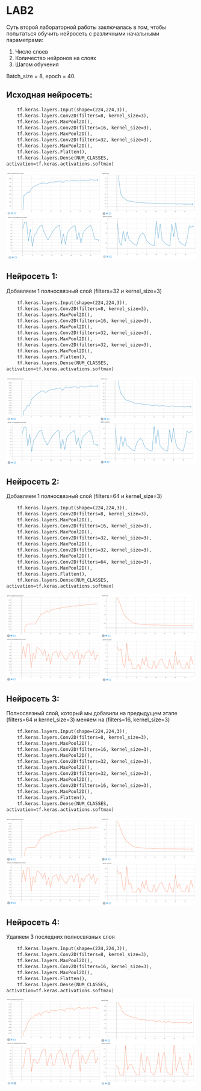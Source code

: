 # LAB2
Суть второй лабораторной работы заключалась в том, чтобы попытаться обучить нейросеть с различными начальными параметрами: 
1. Число слоев
2. Количество нейронов на слоях
3. Шагом обучения

Batch_size = 8, epoch = 40.

## Исходная нейросеть:

        tf.keras.layers.Input(shape=(224,224,3)),
        tf.keras.layers.Conv2D(filters=8, kernel_size=3),
        tf.keras.layers.MaxPool2D(),
        tf.keras.layers.Conv2D(filters=16, kernel_size=3),
        tf.keras.layers.MaxPool2D(),
        tf.keras.layers.Conv2D(filters=32, kernel_size=3),
        tf.keras.layers.MaxPool2D(),
        tf.keras.layers.Flatten(),
        tf.keras.layers.Dense(NUM_CLASSES, activation=tf.keras.activations.softmax)
        
![Image alt](https://github.com/PavelPoukh/LAB2/blob/master/original%20file.png)

## Нейросеть 1:
 Добавляем 1 полносвязный слой (filters=32 и kernel_size=3)

        tf.keras.layers.Input(shape=(224,224,3)),
        tf.keras.layers.Conv2D(filters=8, kernel_size=3),
        tf.keras.layers.MaxPool2D(),
        tf.keras.layers.Conv2D(filters=16, kernel_size=3),
        tf.keras.layers.MaxPool2D(),
        tf.keras.layers.Conv2D(filters=32, kernel_size=3),
        tf.keras.layers.MaxPool2D(),
        tf.keras.layers.Conv2D(filters=32, kernel_size=3),
        tf.keras.layers.MaxPool2D(),
        tf.keras.layers.Flatten(),
        tf.keras.layers.Dense(NUM_CLASSES, activation=tf.keras.activations.softmax)
        
![Image alt](https://github.com/PavelPoukh/LAB2/blob/master/1.png)

## Нейросеть 2:
Добавляем 1 полносвязный слой (filters=64 и kernel_size=3)

        tf.keras.layers.Input(shape=(224,224,3)),
        tf.keras.layers.Conv2D(filters=8, kernel_size=3),
        tf.keras.layers.MaxPool2D(),
        tf.keras.layers.Conv2D(filters=16, kernel_size=3),
        tf.keras.layers.MaxPool2D(),
        tf.keras.layers.Conv2D(filters=32, kernel_size=3),
        tf.keras.layers.MaxPool2D(),
        tf.keras.layers.Conv2D(filters=32, kernel_size=3),
        tf.keras.layers.MaxPool2D(),
        tf.keras.layers.Conv2D(filters=64, kernel_size=3),
        tf.keras.layers.MaxPool2D(),
        tf.keras.layers.Flatten(),
        tf.keras.layers.Dense(NUM_CLASSES, activation=tf.keras.activations.softmax)
        
![Image alt](https://github.com/PavelPoukh/LAB2/blob/master/3.png)

## Нейросеть 3:
Полносвязный слой, который мы добавили на предыдущем этапе (filters=64 и kernel_size=3) меняем на (filters=16, kernel_size=3)

        tf.keras.layers.Input(shape=(224,224,3)),
        tf.keras.layers.Conv2D(filters=8, kernel_size=3),
        tf.keras.layers.MaxPool2D(),
        tf.keras.layers.Conv2D(filters=16, kernel_size=3),
        tf.keras.layers.MaxPool2D(),
        tf.keras.layers.Conv2D(filters=32, kernel_size=3),
        tf.keras.layers.MaxPool2D(),
        tf.keras.layers.Conv2D(filters=32, kernel_size=3),
        tf.keras.layers.MaxPool2D(),
        tf.keras.layers.Conv2D(filters=16, kernel_size=3),
        tf.keras.layers.MaxPool2D(),
        tf.keras.layers.Flatten(),
        tf.keras.layers.Dense(NUM_CLASSES, activation=tf.keras.activations.softmax)
        
![Image alt](https://github.com/PavelPoukh/LAB2/blob/master/3.png)

## Нейросеть 4:
Удаляем 3 последних полносвязных слоя 

        tf.keras.layers.Input(shape=(224,224,3)),
        tf.keras.layers.Conv2D(filters=8, kernel_size=3),
        tf.keras.layers.MaxPool2D(),
        tf.keras.layers.Conv2D(filters=16, kernel_size=3),
        tf.keras.layers.MaxPool2D(),
        tf.keras.layers.Flatten(),
        tf.keras.layers.Dense(NUM_CLASSES, activation=tf.keras.activations.softmax)
        
![Image alt](https://github.com/PavelPoukh/LAB2/blob/master/4.png)
